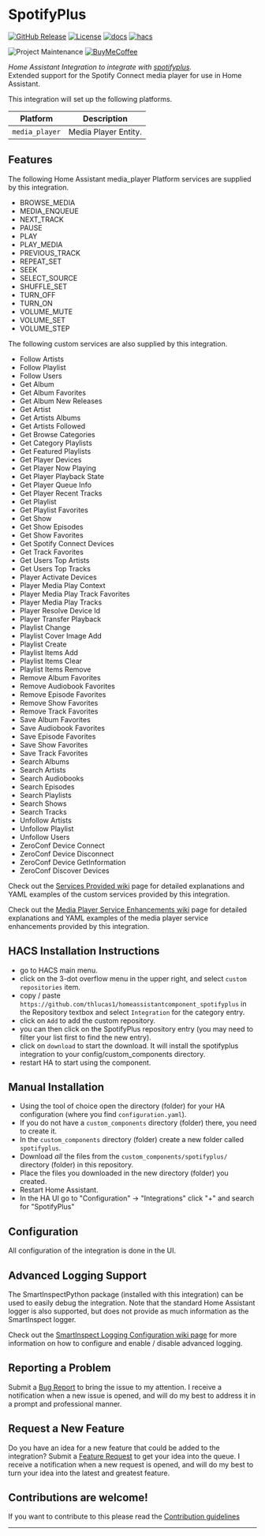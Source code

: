 # SpotifyPlus

[![GitHub Release][releases-shield]][releases] [![License][license-shield]](LICENSE) [![docs][docs-shield]][docs] [![hacs][hacs-shield]][hacs]

![Project Maintenance][maintenance-shield] [![BuyMeCoffee][buymecoffee-shield]][buymecoffee]

_Home Assistant Integration to integrate with [spotifyplus][spotifyplus]._  
Extended support for the Spotify Connect media player for use in Home Assistant.

This integration will set up the following platforms.

Platform | Description
-- | --
`media_player` | Media Player Entity.

## Features

The following Home Assistant media_player Platform services are supplied by this integration.
- BROWSE_MEDIA
- MEDIA_ENQUEUE
- NEXT_TRACK
- PAUSE
- PLAY
- PLAY_MEDIA
- PREVIOUS_TRACK
- REPEAT_SET
- SEEK
- SELECT_SOURCE
- SHUFFLE_SET
- TURN_OFF
- TURN_ON
- VOLUME_MUTE
- VOLUME_SET
- VOLUME_STEP

The following custom services are also supplied by this integration.
- Follow Artists
- Follow Playlist
- Follow Users
- Get Album
- Get Album Favorites
- Get Album New Releases
- Get Artist
- Get Artists Albums
- Get Artists Followed
- Get Browse Categories
- Get Category Playlists
- Get Featured Playlists
- Get Player Devices
- Get Player Now Playing
- Get Player Playback State
- Get Player Queue Info
- Get Player Recent Tracks
- Get Playlist
- Get Playlist Favorites
- Get Show
- Get Show Episodes
- Get Show Favorites
- Get Spotify Connect Devices
- Get Track Favorites
- Get Users Top Artists
- Get Users Top Tracks
- Player Activate Devices
- Player Media Play Context
- Player Media Play Track Favorites
- Player Media Play Tracks
- Player Resolve Device Id
- Player Transfer Playback
- Playlist Change
- Playlist Cover Image Add
- Playlist Create
- Playlist Items Add
- Playlist Items Clear
- Playlist Items Remove
- Remove Album Favorites
- Remove Audiobook Favorites
- Remove Episode Favorites
- Remove Show Favorites
- Remove Track Favorites
- Save Album Favorites
- Save Audiobook Favorites
- Save Episode Favorites
- Save Show Favorites
- Save Track Favorites
- Search Albums
- Search Artists
- Search Audiobooks
- Search Episodes
- Search Playlists
- Search Shows
- Search Tracks
- Unfollow Artists
- Unfollow Playlist
- Unfollow Users
- ZeroConf Device Connect
- ZeroConf Device Disconnect
- ZeroConf Device GetInformation
- ZeroConf Discover Devices

Check out the [Services Provided wiki](https://github.com/thlucas1/homeassistantcomponent_spotifyplus/wiki/Services-Provided) page for detailed explanations and YAML examples of the custom services provided by this integration.

Check out the [Media Player Service Enhancements wiki](https://github.com/thlucas1/homeassistantcomponent_spotifyplus/wiki/Media-Player-Service-Enhancements) page for detailed explanations and YAML examples of the media player service enhancements provided by this integration.

## HACS Installation Instructions

- go to HACS main menu.
- click on the 3-dot overflow menu in the upper right, and select `custom repositories` item.
- copy / paste `https://github.com/thlucas1/homeassistantcomponent_spotifyplus` in the Repository textbox and select `Integration` for the category entry.
- click on `Add` to add the custom repository.
- you can then click on the SpotifyPlus repository entry (you may need to filter your list first to find the new entry).
- click on `download` to start the download. It will install the spotifyplus integration to your config/custom_components directory.
- restart HA to start using the component.

## Manual Installation

- Using the tool of choice open the directory (folder) for your HA configuration (where you find `configuration.yaml`).
- If you do not have a `custom_components` directory (folder) there, you need to create it.
- In the `custom_components` directory (folder) create a new folder called `spotifyplus`.
- Download _all_ the files from the `custom_components/spotifyplus/` directory (folder) in this repository.
- Place the files you downloaded in the new directory (folder) you created.
- Restart Home Assistant.
- In the HA UI go to "Configuration" -> "Integrations" click "+" and search for "SpotifyPlus"

## Configuration 

All configuration of the integration is done in the UI.

<!---->

## Advanced Logging Support

The SmartInspectPython package (installed with this integration) can be used to easily debug the integration.
Note that the standard Home Assistant logger is also supported, but does not provide as much information as the SmartInspect logger.

Check out the [SmartInspect Logging Configuration wiki page](https://github.com/thlucas1/homeassistantcomponent_spotifyplus/wiki/SmartInspect-Logging-Configuration) for more information on how to configure and enable / disable advanced logging.

## Reporting a Problem

Submit a [Bug Report](https://github.com/thlucas1/homeassistantcomponent_spotifyplus/issues/new?assignees=&labels=Bug&projects=&template=bug.yml) to bring the issue to my attention. I receive a notification when a new issue is opened, and will do my best to address it in a prompt and professional manner.

## Request a New Feature

Do you have an idea for a new feature that could be added to the integration?  Submit a [Feature Request](https://github.com/thlucas1/homeassistantcomponent_spotifyplus/issues/new?assignees=&labels=Feature%2BRequest&projects=&template=feature_request.yml) to get your idea into the queue. I receive a notification when a new request is opened, and will do my best to turn your idea into the latest and greatest feature.

## Contributions are welcome!

If you want to contribute to this please read the [Contribution guidelines](CONTRIBUTING.md)

***

[spotifyplus]: https://github.com/thlucas1/homeassistantcomponent_spotifyplus

[releases-shield]: https://img.shields.io/github/release/thlucas1/homeassistantcomponent_spotifyplus.svg?style=for-the-badge
[releases]: https://github.com/thlucas1/homeassistantcomponent_spotifyplus/releases
[license-shield]: https://img.shields.io/github/license/thlucas1/homeassistantcomponent_spotifyplus.svg?style=for-the-badge
[docs]: https://github.com/thlucas1/homeassistantcomponent_spotifyplus/wiki
[docs-shield]: https://img.shields.io/badge/Docs-Wiki-blue.svg?style=for-the-badge
[hacs]: https://github.com/hacs/integration
[hacs-shield]: https://img.shields.io/badge/HACS-Default-41BDF5.svg?style=for-the-badge

[maintenance-shield]: https://img.shields.io/badge/maintainer-Todd%20Lucas%20%40thlucas1-blue.svg?style=for-the-badge
[buymecoffee]: https://www.buymeacoffee.com/thlucas1
[buymecoffee-shield]: https://img.shields.io/badge/buy%20me%20a%20coffee-donate-yellow.svg?style=for-the-badge